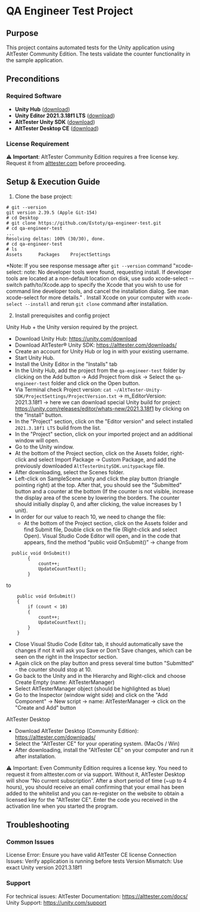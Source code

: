 # QA Engineer Test Project

## Purpose
This project contains automated tests for the Unity application using AltTester Community Edition. The tests validate the counter functionality in the sample application.

## Preconditions

### Required Software
- **Unity Hub** ([download](https://unity.com/download))
- **Unity Editor 2021.3.18f1 LTS** ([download](https://unity.com/releases/editor/whats-new/2021.3.18f1))
- **AltTester Unity SDK** ([download](https://alttester.com/downloads/))
- **AltTester Desktop CE** ([download](https://alttester.com/downloads/))

### License Requirement
⚠️ **Important**: AltTester Community Edition requires a free license key. Request it from [alttester.com](https://alttester.com/) before proceeding.


## Setup & Execution Guide
1. Clone the base project:
```
# git --version
git version 2.39.5 (Apple Git-154) 
# cd Desktop
# git clone https://github.com/Estoty/qa-engineer-test.git
# cd qa-engineer-test
...
Resolving deltas: 100% (30/30), done.
# cd qa-engineer-test 
# ls
Assets		Packages	ProjectSettings
```

*Note: If you see response message after `git --version` command "xcode-select: note: No developer tools were found, requesting install. If developer tools are located at a non-default location on disk, use sudo xcode-select --switch path/to/Xcode.app to specify the Xcode that you wish to use for command line developer tools, and cancel the installation dialog. See man xcode-select for more details." . Install Xcode on your computer with `xcode-select --install` and rerun `git clone` command after installation.


2. Install prerequisites and config project

Unity Hub + the Unity version required by the project.

- Download Unity Hub: https://unity.com/download
- Download AltTester® Unity SDK: https://alttester.com/downloads/
- Create an account for Unity Hub or log in with your existing username.
- Start Unity Hub.
- Install the Unity Editor in the "Installs" tab
- In the Unity Hub, add the project from the `qa-engineer-test` folder by clicking on the Add button → Add Project from disk → Select the `qa-engineer-test` folder and click on the Open button.
- Via Terminal check Project version: `cat ~/AltTester-Unity-SDK/ProjectSettings/ProjectVersion.txt` → m_EditorVersion: 2021.3.18f1 → here we can download special Unity build for project: https://unity.com/releases/editor/whats-new/2021.3.18f1 by clicking on the "Install" button.
- In the "Project" section, click on the "Editor version" and select installed `2021.3.18f1 LTS` build from the list.
- In the "Project" section, click on your imported project and an additional window will open.
- Go to the Unity window.
- At the bottom of the Project section, click on the Assets folder, right-click and select Import Package → Custom Package, and add the previously downloaded `AltTesterUnitySDK.unitypackage` file.
- After downloading, select the Scenes folder.
- Left-click on SampleScene.unity and click the play button (triangle pointing right) at the top. After that, you should see the "Submitted" button and a counter at the bottom (If the counter is not visible, increase the display area of the scene by lowering the borders. The counter should initially display 0, and after clicking, the value increases by 1 unit).
- In order for our value to reach 10, we need to change the file:
  - At the bottom of the Project section, click on the Assets folder and find Submit file, Double click on the file (Right-click and select Open). Visual Studio Code Editor will open, and in the code that appears, find the method “public void OnSubmit()” → change from
```
  public void OnSubmit()
        {
            count++;
            UpdateCountText();
        }
  ```
to 
```
    public void OnSubmit()
    {
        if (count < 10)
        {
            count++;
            UpdateCountText();
        }
    }
```
  - Close Visual Studio Code Editor tab, it should automatically save the changes if not it will ask you Save or Don't Save changes, which can be seen on the right in the Inspector section.
  - Again click on the play button and press several time button "Submitted" - the counter should stop at 10.
- Go back to the Unity and in the Hierarchy and Right-click and choose Create Empty (name: AltTesterManager)
- Select AltTesterManager object (should be highlighted as blue)
- Go to the Inspector (window wight side) and click on the "Add Component" → New script → name: AltTesterManager → click on the "Create and Add" button
  



AltTester Desktop

- Download AltTester Desktop (Community Edition): https://alttester.com/downloads/
- Select the "AltTester CE" for your operating system. (MacOs / Win)
- After downloading, install the "AltTester CE" on your computer and run it after installation.

⚠️ Important: Even Community Edition requires a license key. You need to request it from alttester.com or via support. Without it, AltTester Desktop will show “No current subscription”. After a short period of time (~up to 4 hours), you should receive an email confirming that your email has been added to the whitelist and you can re-register on the website to obtain a licensed key for the "AltTester CE". Enter the code you received in the activation line when you started the program.





## Troubleshooting
### Common Issues
License Error: Ensure you have valid AltTester CE license
Connection Issues: Verify application is running before tests
Version Mismatch: Use exact Unity version 2021.3.18f1

### Support
For technical issues:
AltTester Documentation: https://alttester.com/docs/
Unity Support: https://unity.com/support

